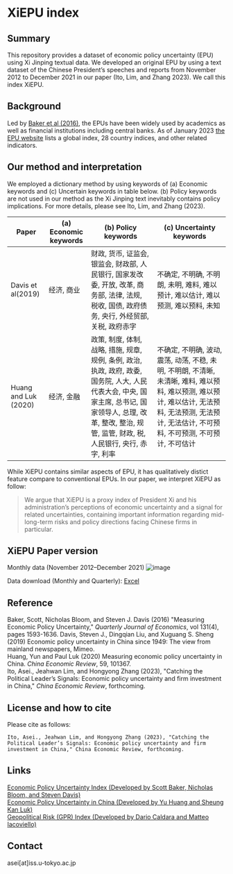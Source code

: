 # XiEPU index
## Summary
This repository provides a dataset of economic policy uncertainty (EPU) using Xi Jinping textual data. We developed an original EPU by using a text dataset of the Chinese President’s speeches and reports from November 2012 to December 2021 in our paper (Ito, Lim, and Zhang 2023). We call this index XiEPU.



## Background
 Led by [Baker et al (2016)](https://academic.oup.com/qje/article/131/4/1593/2468873), the EPUs have been widely used by academics as well as financial institutions including central banks. As of January 2023 [the EPU website](https://www.policyuncertainty.com/) lists a global index, 28 country indices, and other related indicators.
 
 
## Our method and interpretation
We employed a dictionary method by using keywords of (a) Economic keywords and (c) Uncertain keywords in table below. (b) Policy keywords are not used in our method as the Xi Jinping text inevitably contains policy implications. For more details, please see Ito, Lim, and Zhang (2023). 


| Paper               | (a) Economic keywords |(b) Policy keywords |(c) Uncertainty keywords |
| -------------       | -------------         |------------- |------------- |
| Davis et al(2019)   | 经济, 商业             | 财政, 货币, 证监会, 银监会, 财政部, 人民银行, 国家发改委,  开放, 改革, 商务部, 法律, 法规, 税收, 国债, 政府债务, 央行, 外经贸部, 关税, 政府赤字  | 不确定, 不明确, 不明朗, 未明, 难料, 难以预计, 难以估计, 难以预测, 难以预料, 未知 |
| Huang and Luk (2020)| 经济, 金融             | 政策, 制度, 体制, 战略, 措施, 规章, 规例, 条例, 政治, 执政, 政府, 政委, 国务院, 人大, 人民代表大会, 中央, 国家主席, 总书记, 国家领导人, 总理, 改革, 整改, 整治, 规管, 监管, 财政, 税, 人民银行, 央行, 赤字, 利率 | 不确定, 不明确, 波动, 震荡, 动荡, 不稳, 未明, 不明朗, 不清晰, 未清晰, 难料, 难以预料, 难以预测, 难以预计, 难以估计, 无法预料, 无法预测, 无法预计, 无法估计, 不可预料, 不可预测, 不可预计, 不可估计 |  

While XiEPU contains similar aspects of EPU, it has qualitatively distict feature compare to conventional EPUs. In our paper, we interpret XiEPU as follow:
> We argue that XiEPU is a proxy index of President Xi and his administration’s perceptions of economic uncertainty and a signal for related uncertainties, containing important information regarding mid-long-term risks and policy directions facing Chinese firms in particular. 

## XiEPU Paper version 
Monthly data (November 2012–December 2021)
![image](https://user-images.githubusercontent.com/63130024/211631172-5a4b5b18-0419-4944-8125-c853963b3fff.png)

Data download (Monthly and Quarterly): [Excel](https://github.com/ASEIITO/xiepu/raw/main/XiEPUs_until_Dec_2021.xlsx)

## Reference  
Baker, Scott, Nicholas Bloom, and Steven J. Davis (2016) "Measuring Economic Policy Uncertainty," *Quarterly Journal of Economics*, vol 131(4), pages 1593-1636.
Davis, Steven J., Dingqian Liu, and Xuguang S. Sheng (2019) Economic policy uncertainty in China since 1949: The view from mainland newspapers, Mimeo.  
Huang, Yun and Paul Luk (2020) Measuring economic policy uncertainty in China. *China Economic Review*, 59, 101367.  
Ito, Asei., Jeahwan Lim, and Hongyong Zhang (2023), "Catching the Political Leader’s Signals: Economic policy uncertainty and firm investment in China," *China Economic Review*, forthcoming.  

## License and how to cite
Please cite as follows:
```
Ito, Asei., Jeahwan Lim, and Hongyong Zhang (2023), "Catching the Political Leader’s Signals: Economic policy uncertainty and firm investment in China," China Economic Review, forthcoming.
```

## Links
[Economic Policy Uncertainty Index (Developed by Scott Baker, Nicholas Bloom, and Steven Davis)](https://www.policyuncertainty.com/)   
[Economic Policy Uncertainty in China (Developed by Yu Huang and Sheung Kan Luk)](https://economicpolicyuncertaintyinchina.weebly.com/)  
[Geopolitical Risk (GPR) Index (Developed by Dario Caldara and Matteo Iacoviello)](https://www.matteoiacoviello.com/gpr.htm)

## Contact
asei[at]iss.u-tokyo.ac.jp
